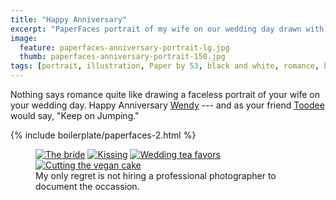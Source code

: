 ```yaml
---
title: "Happy Anniversary"
excerpt: "PaperFaces portrait of my wife on our wedding day drawn with Paper by 53 on an iPad."
image: 
  feature: paperfaces-anniversary-portrait-lg.jpg
  thumb: paperfaces-anniversary-portrait-150.jpg
tags: [portrait, illustration, Paper by 53, black and white, romance, beard]
---
```


Nothing says romance quite like drawing a faceless portrait of your wife on your wedding day. Happy Anniversary [Wendy](http://2littlerosebuds.com) --- and as your friend [Toodee](http://uncyclopedia.wikia.com/wiki/Yo_Gabba_Gabba!) would say, "Keep on Jumping."

{% include boilerplate/paperfaces-2.html %}

<figure class="half">
	<a href="{{ site.url }}/assets/images/roycroft-wedding-1-lg.jpg"><img src="{{ site.url }}/assets/images/roycroft-wedding-1.jpg" alt="The bride"></a>
	<a href="{{ site.url }}/assets/images/roycroft-wedding-2.jpg"><img src="{{ site.url }}/assets/images/roycroft-wedding-2.jpg" alt="Kissing"></a>
	<a href="{{ site.url }}/assets/images/roycroft-wedding-3.jpg"><img src="{{ site.url }}/assets/images/roycroft-wedding-3.jpg" alt="Wedding tea favors"></a>
	<a href="{{ site.url }}/assets/images/roycroft-wedding-4.jpg"><img src="{{ site.url }}/assets/images/roycroft-wedding-4.jpg" alt="Cutting the vegan cake"></a>
	<figcaption>My only regret is not hiring a professional photographer to document the occassion.</figcaption>
</figure>